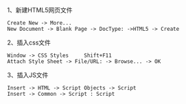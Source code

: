 1、新建HTML5网页文件

    Create New -> More...
    New Document -> Blank Page -> DocType: ->HTML5 -> Create
    
2、插入css文件

    Window -> CSS Styles     Shift+F11
    Attach Style Sheet -> File/URL: -> Browse... -> OK

3、插入JS文件

    Insert -> HTML -> Script Objects -> Script
    Insert -> Common -> Script : Script


